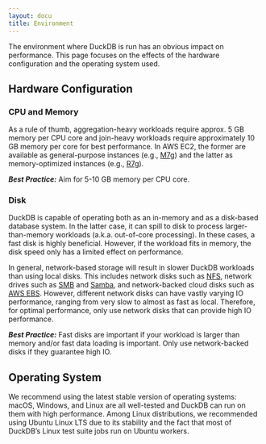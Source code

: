 ```yaml
---
layout: docu
title: Environment
---
```


The environment where DuckDB is run has an obvious impact on performance. This page focuses on the effects of the hardware configuration and the operating system used.

## Hardware Configuration

### CPU and Memory

As a rule of thumb, aggregation-heavy workloads require approx. 5 GB memory per CPU core and join-heavy workloads require approximately 10 GB memory per core for best performance.
In AWS EC2, the former are available as general-purpose instances (e.g., [M7g](https://aws.amazon.com/ec2/instance-types/m7g/))
and the latter as memory-optimized instances (e.g., [R7g](https://aws.amazon.com/ec2/instance-types/r7g/)).

_**Best Practice:**_ Aim for 5-10 GB memory per CPU core.

### Disk

DuckDB is capable of operating both as an in-memory and as a disk-based database system. In the latter case, it can spill to disk to process larger-than-memory workloads (a.k.a. out-of-core processing). In these cases, a fast disk is highly beneficial. However, if the workload fits in memory, the disk speed only has a limited effect on performance.

In general, network-based storage will result in slower DuckDB workloads than using local disks.
This includes network disks such as [NFS](https://en.wikipedia.org/wiki/Network_File_System),
network drives such as [SMB](https://en.wikipedia.org/wiki/Server_Message_Block) and [Samba](https://en.wikipedia.org/wiki/Samba_(software)),
and network-backed cloud disks such as [AWS EBS](https://aws.amazon.com/ebs/).
However, different network disks can have vastly varying IO performance, ranging from very slow to almost as fast as local. Therefore, for optimal performance, only use network disks that can provide high IO performance.

_**Best Practice:**_ Fast disks are important if your workload is larger than memory and/or fast data loading is important. Only use network-backed disks if they guarantee high IO.

## Operating System

We recommend using the latest stable version of operating systems: macOS, Windows, and Linux are all well-tested and DuckDB can run on them with high performance. Among Linux distributions, we recommended using Ubuntu Linux LTS due to its stability and the fact that most of DuckDB’s Linux test suite jobs run on Ubuntu workers.

